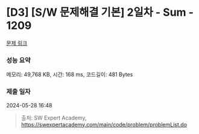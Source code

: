 # [D3] [S/W 문제해결 기본] 2일차 - Sum - 1209 

[문제 링크](https://swexpertacademy.com/main/code/problem/problemDetail.do?contestProbId=AV13_BWKACUCFAYh) 

### 성능 요약

메모리: 49,768 KB, 시간: 168 ms, 코드길이: 481 Bytes

### 제출 일자

2024-05-28 16:48



> 출처: SW Expert Academy, https://swexpertacademy.com/main/code/problem/problemList.do